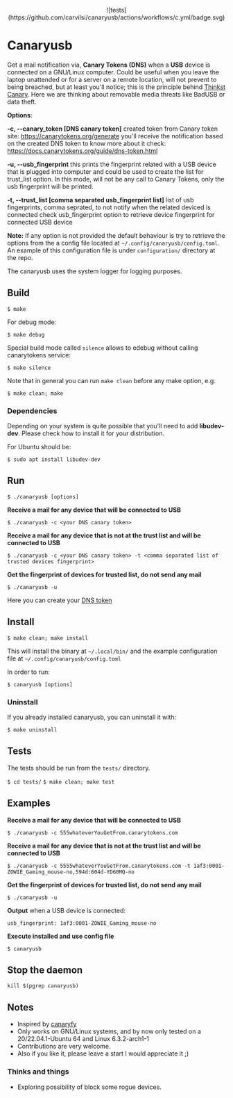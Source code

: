<p align="center">
    ![tests](https://github.com/carvilsi/canaryusb/actions/workflows/c.yml/badge.svg)
</p>

# Canaryusb 

Get a mail notification via, **Canary Tokens (DNS)** when a **USB** device is connected on a GNU/Linux computer.
Could be useful when you leave the laptop unattended or for a server on a remote location, will not prevent to being 
breached, but at least you'll notice; this is the principle behind [Thinkst Canary](https://canary.tools/#why).
Here we are thinking about removable media threats like BadUSB or data theft.

**Options**:

**-c, --canary_token [DNS canary token]**
                created token from Canary token site: https://canarytokens.org/generate
                you'll receive the notification based on the created DNS token
                to know more about it check: https://docs.canarytokens.org/guide/dns-token.html

**-u, --usb_fingerprint**
                this prints the fingerprint related with a USB device that is plugged into computer
                and could be used to create the list for trust_list option.
                In this mode, will not be any call to Canary Tokens, only the usb fingerprint will be printed.

**-t, --trust_list [comma separated usb_fingerprint list]**
                list of usb fingerprints, comma seprated, to not notify when the related deviced is connected
                check usb_fingerprint option to retrieve device fingerprint for connected USB device

**Note:**
If any option is not provided the default behaviour is try to retrieve the options from the a config file located at `~/.config/canaryusb/config.toml`.
An example of this configuration file is under `configuration/` directory at the repo.

The canaryusb uses the system logger for logging purposes.

## Build

`$ make`

For debug mode:

`$ make debug`

Special build mode called `silence` allows to edebug without calling canarytokens service:

`$ make silence`

Note that in general you can run `make clean` before any make option, e.g.

`$ make clean; make`

### Dependencies

Depending on your system is quite possible that you'll need to add **libudev-dev**. 
Please check how to install it for your distribution.

For Ubuntu should be:

`$ sudo apt install libudev-dev`

## Run

`$ ./canaryusb [options]`

**Receive a mail for any device that will be connected to USB**

`$ ./canaryusb -c <your DNS canary token>`

**Receive a mail for any device that is not at the trust list and  will be connected to USB**

`$ ./canaryusb -c <your DNS canary token> -t <comma separated list of trusted devices fingerprint>`

**Get the fingerprint of devices for trusted list, do not send any mail**

`$ ./canaryusb -u`


Here you can create your [DNS token](https://canarytokens.org/generate)

## Install

`$ make clean; make install`

This will install the binary at `~/.local/bin/` and the example configuration file at `~/.config/canaryusb/config.toml`

In order to run:

`$ canaryusb [options]`

### Uninstall

If you already installed canaryusb, you can uninstall it with:

`$ make uninstall`

## Tests

The tests should be run from the `tests/` directory.

`$ cd tests/`
`$ make clean; make test`

## Examples

**Receive a mail for any device that will be connected to USB**

`$ ./canaryusb -c 555whateverYouGetFrom.canarytokens.com`

**Receive a mail for any device that is not at the trust list and  will be connected to USB**

`$ ./canaryusb -c 5555whateverYouGetFrom.canarytokens.com -t 1af3:0001-ZOWIE_Gaming_mouse-no,594d:604d-YD60MQ-no`

**Get the fingerprint of devices for trusted list, do not send any mail**

`$ ./canaryusb -u`

**Output** when a USB device is connected:

`usb_fingerprint: 1af3:0001-ZOWIE_Gaming_mouse-no`

**Execute installed and use config file**

`$ canaryusb`

## Stop the daemon

`kill $(pgrep canaryusb)`

## Notes

- Inspired by [canaryfy](https://github.com/thinkst/canaryfy)
- Only works on GNU/Linux systems, and by now only tested on a 20/22.04.1-Ubuntu 64 and Linux 6.3.2-arch1-1
- Contributions are very welcome.
- Also if you like it, please leave a start I would appreciate it ;)

### Thinks and things

- Exploring possibility of block some rogue devices.

